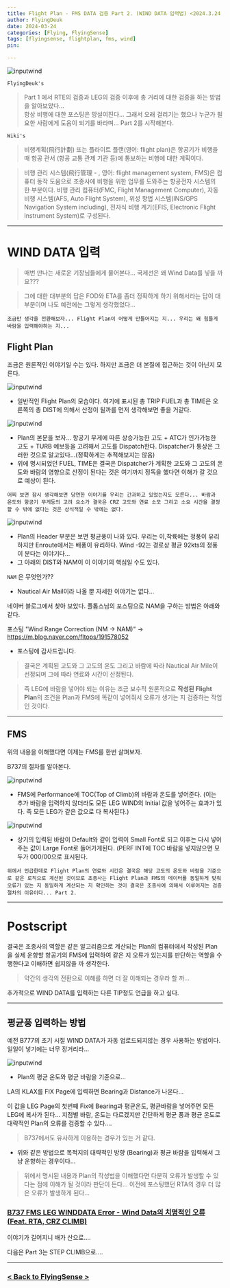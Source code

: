 ```yaml
---
title: Flight Plan - FMS DATA 검증 Part 2. (WIND DATA 입력법) <2024.3.24 Updated>
author: FlyingDeuk
date: 2024-03-24
categories: [Flying, FlyingSense]
tags: [flyingsense, flightplan, fms, wind]
pin:

---
```


![inputwind](/img/flying/sense/totaldistance.png)


`FlyingDeuk's`
> Part 1 에서 RTE의 검증과 LEG의 검증 이후에 총 거리에 대한 검증을 하는 방법을 알아보았다...<br>
항상 비행에 대한 포스팅은 망설여진다... 그래서 오래 걸리기는 했으나 누군가 필요한 사람에게 도움이 되기를 바라며... Part 2를 시작해본다. 

`Wiki's`
> 비행계획(飛行計劃) 또는 플라이트 플랜(영어: flight plan)은 항공기가 비행을 때 항공 관서 (항공 교통 관제 기관 등)에 통보하는 비행에 대한 계획이다.

>비행 관리 시스템(飛行管理 - , 영어: flight management system, FMS)은 컴퓨터 동작 도움으로 조종사에 비행을 위한 업무를 도와주는 항공전자 시스템의 한 부분이다. 비행 관리 컴퓨터(FMC, Flight Management Computer), 자동 비행 시스템(AFS, Auto Flight System), 위성 항법 시스템(INS/GPS Navigation System including), 전자식 비행 계기(EFIS, Electronic Flight Instrument System)로 구성된다.

------------

# WIND DATA 입력
> 매번 만나는 새로운 기장님들에게 물어본다... 국제선은 왜 Wind Data를 넣을 까요???

> 그에 대한 대부분의 답은 FOD와 ETA를 좀더 정확하게 하기 위해서라는 답이 대부분이며 나도 예전에는 그렇게 생각했었다...

`조금만 생각을 전환해보자... Flight Plan이 어떻게 만들어지는 지... 우리는 왜 힘들게 바람을 입력해야하는 지...`

## Flight Plan
조금은 원론적인 이야기일 수는 있다. 하지만 조금은 더 본질에 접근하는 것이 아닌지 모른다.

![inputwind](/img/flying/sense/inputwind1.jpg)
- 일반적인 Flight Plan의 모습이다. 여기에 표시된 총 TRIP FUEL과 총 TIME은 오른쪽의 총 DIST에 의해서 산정이 될까를 먼저 생각해보면 좋을 거같다. 

![inputwind](/img/flying/sense/inputwind2.jpg)
- Plan의 본문을 보자... 항공기 무게에 따른 상승가능한 고도 + ATC가 인가가능한 고도 + TURB 예보등을 고려해서 고도를 Dispatch한다. Dispatcher가 통상은 그러한 것으로 알고있다...(정확하게는 추적해보지는 않음)
- 위에 명시되었던 FUEL, TIME은 결국은 Dispatcher가 계획한 고도와 그 고도의 온도와 바람의 영향으로 산정이 된다는 것은 여기까지 정독을 했다면 이해가 갈 것으로 예상이 된다. 

`어찌 보면 잠시 생각해보면 당연한 이야기를 우리는 간과하고 있었는지도 모른다... 바람과 온도와 항공기 무게등의 고려 요소가 결국은 CRZ 고도와 연료 소모 그리고 소요 시간을 결정할 수 밖에 없다는 것은 상식적일 수 밖에는 없다.`


![inputwind](/img/flying/sense/inputwind3.jpg)
- Plan의 Header 부분은 보면 평균풍이 나와 있다. 우리는 이,착륙에는 정풍이 유리하지만 Enroute에서는 배풍이 유리하다. Wind -92는 경로상 평균 92kts의 정풍이 분다는 이야기다...
- 그 아래의 DIST와 NAM이 이 이야기의 핵심일 수도 있다. 

`NAM` 은 무엇인가??
- Nautical Air Mail이라 나올 뿐 자세한 이야기는 없다...

네이버 블로그에서 찾아 보았다. 플톱스님의 포스팅으로 NAM을 구하는 방법은 아래와 같다. 

 포스팅 "Wind Range Correction (NM -> NAM)" -> <https://m.blog.naver.com/fltops/191578052>
- 포스팅에 감사드립니다. 

> 결국은 계획된 고도와 그 고도의 온도 그리고 바람에 따라 Nautical Air Mile이 선정되며 그에 따라 연료와 시간이 산정된다. 

> 즉 LEG에 바람을 넣어야 되는 이유는 조금 보수적 원론적으로 **작성된 Flight Plan**의 조건을 Plan과 FMS에 똑같이 넣어줘서 오류가 생기는 지 검증하는 작업인 것이다. 

---------

## FMS 
위의 내용을 이해했다면 이제는 FMS를 한번 살펴보자. 

B737의 절차를 알아본다. 

![inputwind](/img/flying/sense/inputwind4.jpg)
- FMS에 Performance에 TOC(Top of Climb)의 바람과 온도를 넣어준다. (이는 추가 바람을 입력하지 않더라도 모든 LEG WIND의 Initial 값을 넣어주는 효과가 있다. 즉 모든 LEG가 같은 값으로 다 복사된다.)

![inputwind](/img/flying/sense/inputwind5.jpg)
- 상기의 입력된 바람이 Default와 같이 입력이 Small Font로 되고 이후는 다시 넣어주는 값이 Large Font로 들어가게된다. (PERF INT에 TOC 바람을 넣지않으면 모두가 000/00으로 표시된다. 

`위에서 언급한데로 Flight Plan의 연료와 시간은 결국은 해당 고도의 온도와 바람을 기준으로 같은 로직으로 계산된 것이므로 조종사는 Flight Plan과 FMS의 데이터를 동일하게 맞춰 오류가 있는 지 동일하게 계산되는 지 확인하는 것이 결국은 조종사에 의해서 이루어지는 검증 절차의 이유이다... Part 2.`

------------

# Postscript
결국은 조종사의 역할은 같은 알고리즘으로 계산되는 Plan의 컴퓨터에서 작성된 Plan을 실제 운항할 항공기의 FMS에 입력하여 같은 지 오류가 있는지를 판단하는 역할을 수행한다고 이해하면 쉽지않을 까 생각한다. 

> 약간의 생각의 전환으로 이해를 하면 더 잘 이해되는 경우라 할 까...

추가적으로 WIND DATA를 입력하는 다른 TIP정도 언급을 하고 싶다. 

-----

## 평균풍 입력하는 방법
예전 B777의 초기 시절 WIND DATA가 자동 업로드되지않는 경우 사용하는 방법이다. 일일이 넣기에는 너무 장거리라...

![inputwind](/img/flying/sense/inputwind6.jpg)
- Plan의 평균 온도와 평균 바람을 기준으로...

LA의 KLAX를 FIX Page에 입력하면 Bearing과 Distance가 나온다...

이 값을 LEG Page의 첫번째 Fix에 Bearing과 평균온도, 평균바람을 넣어주면 모든 LEG에 복사가 된다... 지점별 바람, 온도는 다르겠지만 간단하게 평균 풍과 평균 온도로 대략적인 Plan의 오류를 검증할 수 있다....

> B737에서도 유사하게 이용하는 경우가 있는 거 같다. 
- 위와 같은 방법으로 목적지의 대략적인 방향 (Bearing)과 평균 바람을 입력해서 그냥 운항하는 경우이다...

> 위에서 명시된 내용과 Plan의 작성법을 이해했다면 다분히 오류가 발생할 수 있다는 점에 이해가 될 것이라 판단이 든다... 이전에 포스팅했던 RTA의 경우 더 많은 오류가 발생하게 된다...

### [B737 FMS LEG WINDDATA Error - Wind Data의 치명적인 오류 (Feat. RTA, CRZ CLIMB)](/posts/B737-winddata/)

이야기가 길어지니 배가 산으로....

다음은 Part 3는 STEP CLIMB으로....

----------

### [< Back to FlyingSense >](/categories/flyingsense/)
